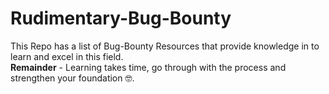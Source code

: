 # Rudimentary-Bug-Bounty
This Repo has a list of Bug-Bounty Resources that provide knowledge in to learn and excel in this field.<br />
**Remainder** - Learning takes time, go through with the process and strengthen your foundation :nerd_face:.<br />

